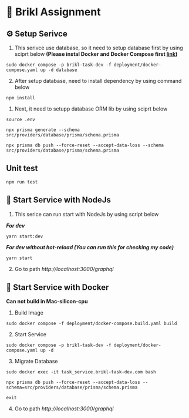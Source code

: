 # 👻 Brikl Assignment

## ⚙️ Setup Serivce
1. This serivce use database, so it need to setup database first by using sciprt below **(Please instal Docker and Docker Compose first [link](https://docs.docker.com/engine/install/))**
```
sudo docker compose -p brikl-task-dev -f deployment/docker-compose.yaml up -d database
```
2. After setup database, need to install dependency by using command below
```
npm install
```
1. Next, it need to setupp database ORM lib by using sciprt below
```
source .env

npx prisma generate --schema src/providers/database/prisma/schema.prisma

npx prisma db push --force-reset --accept-data-loss --schema src/providers/database/prisma/schema.prisma
```

## Unit test
```
npm run test
```

## 🚀 Start Service with NodeJs
1. This serice can run start with NodeJs by using script below
   
***For dev***
```
yarn start:dev
```
***For dev without hot-reload (You can run this for checking my code)***
```
yarn start
```
2. Go to path *http://localhost:3000/graphql*

## 🐳 Start Service with Docker
**Can not build in Mac-silicon-cpu**
1. Build Image
```
sudo docker compose -f deployment/docker-compose.build.yaml build
```
2. Start Service
```
sudo docker compose -p brikl-task-dev -f deployment/docker-compose.yaml up -d
```
3. Migrate Database
```
sudo docker exec -it task_service.brikl-task-dev.com bash

npx prisma db push --force-reset --accept-data-loss --schema=src/providers/database/prisma/schema.prisma

exit
```
4. Go to path *http://localhost:3000/graphql*